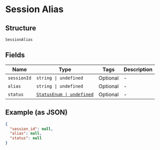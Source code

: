 
# Session Alias

## Structure

`SessionAlias`

## Fields

| Name | Type | Tags | Description |
|  --- | --- | --- | --- |
| `sessionId` | `string \| undefined` | Optional | - |
| `alias` | `string \| undefined` | Optional | - |
| `status` | [`StatusEnum \| undefined`](../../doc/models/status-enum.md) | Optional | - |

## Example (as JSON)

```json
{
  "session_id": null,
  "alias": null,
  "status": null
}
```

